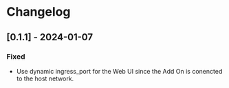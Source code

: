 # Changelog

## [0.1.1] - 2024-01-07

### Fixed

- Use dynamic ingress\_port for the Web UI since the Add On is conencted to the host network.
